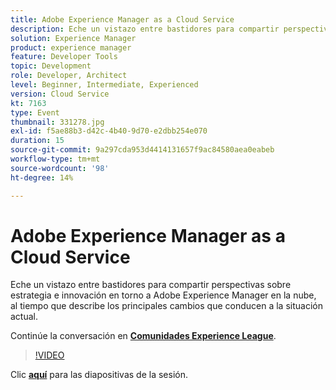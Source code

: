 ```yaml
---
title: Adobe Experience Manager as a Cloud Service
description: Eche un vistazo entre bastidores para compartir perspectivas sobre estrategia e innovación en torno a Adobe Experience Manager en la nube, al tiempo que describe los principales cambios que conducen a la situación actual. Esta sesión se entregó como parte del evento de contenido de Adobe Developers Live.
solution: Experience Manager
product: experience manager
feature: Developer Tools
topic: Development
role: Developer, Architect
level: Beginner, Intermediate, Experienced
version: Cloud Service
kt: 7163
type: Event
thumbnail: 331278.jpg
exl-id: f5ae88b3-d42c-4b40-9d70-e2dbb254e070
duration: 15
source-git-commit: 9a297cda953d4414131657f9ac84580aea0eabeb
workflow-type: tm+mt
source-wordcount: '98'
ht-degree: 14%

---
```


# Adobe Experience Manager as a Cloud Service

Eche un vistazo entre bastidores para compartir perspectivas sobre estrategia e innovación en torno a Adobe Experience Manager en la nube, al tiempo que describe los principales cambios que conducen a la situación actual.

Continúe la conversación en **[Comunidades Experience League](https://adobe.ly/36Yd3v6)**.

>[!VIDEO](https://video.tv.adobe.com/v/331278/?quality=12&learn=on&hidetitle=true)

Clic **[aquí](/help/adobe-developers-live/assets/experience-manager-as-cloud-service.pdf)** para las diapositivas de la sesión.
